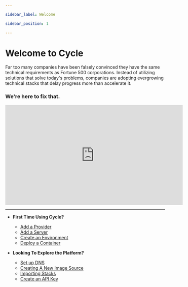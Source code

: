 ```yaml
---

sidebar_label: Welcome

sidebar_position: 1

---
```


# Welcome to Cycle

Far too many companies have been falsely convinced they have the same technical requirements as Fortune 500
corporations. Instead of utilizing solutions that solve today's problems, companies are adopting evergrowing technical
stacks that delay progress more than accelerate it.

### We're here to fix that.

<iframe width="560" height="315" src="https://www.youtube.com/embed/_cvoT69DZRQ" title="YouTube video player"
frameborder="0" allow="accelerometer; autoplay; clipboard-write; encrypted-media; gyroscope; picture-in-picture"
allowfullscreen></iframe>


------ 

* **First Time Using Cycle?**
    * [Add a Provider](/docs/infrastructure/providers/adding-providers)
    * [Add a Server](/docs/infrastructure/add-infrastructure)
    * [Create an Environment](/docs/environments/managing-environments#environment-create)
    * [Deploy a Container](/docs/environments/deployments/deploy-single-container)


* **Looking To Explore the Platform?**
    * [Set up DNS](/docs/DNS/zones/zone-management#create-the-zone)
    * [Creating A New Image Source](/docs/images/sources/sources-overview#creating-sources)
    * [Importing Stacks](/docs/stacks/stacks-workflow#importing-from-a-git-repo)
    * [Create an API Key](/docs/hubs/API-access/api-key-generate)


